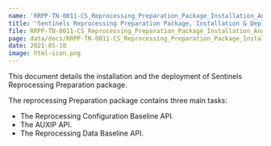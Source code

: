 ```yaml
---
name: 'RRPP-TN-0011-CS_Reprocessing_Preparation_Package_Installation_And_Deployment'
title: 'Sentinels Reprocessing Preparation Package, Installation & Deployment Manual '
file: RRPP-TN-0011-CS_Reprocessing_Preparation_Package_Installation_And_Deployment.pdf
page: data/docs/RRPP-TN-0011-CS_Reprocessing_Preparation_Package_Installation_And_Deployment/RRPP-TN-0011-CS_Reprocessing_Preparation_Package_Installation_And_Deployment.html
date: 2021-05-10
image: html-icon.png
---
```

This document details the installation and the deployment of Sentinels Reprocessing Preparation package.

The reprocessing Preparation package contains three main tasks:
- The Reprocessing Configuration Baseline API.
- The AUXIP API.
- The Reprocessing Data Baseline API.
